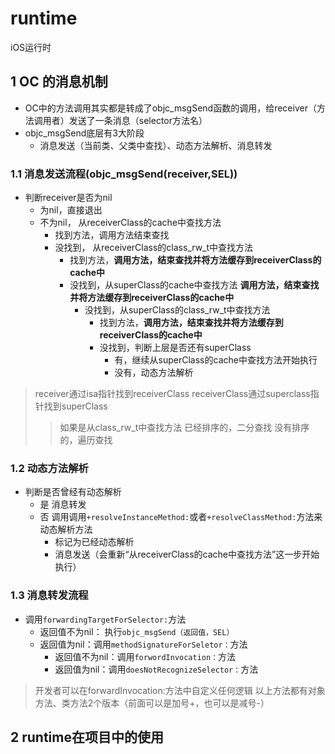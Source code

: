 # runtime
iOS运行时


## 1 OC 的消息机制
- OC中的方法调用其实都是转成了objc_msgSend函数的调用，给receiver（方法调用者）发送了一条消息（selector方法名）
- objc_msgSend底层有3大阶段
    - 消息发送（当前类、父类中查找）、动态方法解析、消息转发
   
   
   
### 1.1 消息发送流程(objc_msgSend(receiver,SEL))
- 判断receiver是否为nil
    - 为nil，直接退出
    - 不为nil， 从receiverClass的cache中查找方法
        - 找到方法，调用方法结束查找
        - 没找到， 从receiverClass的class_rw_t中查找方法
            - 找到方法，**调用方法，结束查找并将方法缓存到receiverClass的cache中**
            - 没找到，从superClass的cache中查找方法 **调用方法，结束查找并将方法缓存到receiverClass的cache中**
                - 没找到，从superClass的class_rw_t中查找方法
                    - 找到方法，**调用方法，结束查找并将方法缓存到receiverClass的cache中**
                    - 没找到，判断上层是否还有superClass
                        - 有，继续从superClass的cache中查找方法开始执行
                        - 没有，动态方法解析
                        
>   receiver通过isa指针找到receiverClass
    receiverClass通过superclass指针找到superClass
>>  如果是从class_rw_t中查找方法
    已经排序的，二分查找
    没有排序的，遍历查找



### 1.2 动态方法解析
- 判断是否曾经有动态解析
    - 是 消息转发
    - 否 调用调用`+resolveInstanceMethod:`或者`+resolveClassMethod:`方法来动态解析方法
        - 标记为已经动态解析
        - 消息发送（会重新“从receiverClass的cache中查找方法”这一步开始执行）

### 1.3 消息转发流程
- 调用`forwardingTargetForSelector:`方法
    - 返回值不为nil： 执行`objc_msgSend（返回值，SEL）`
    - 返回值为nil：调用`methodSignatureForSeletor：`方法
        - 返回值不为nil：调用`forwordInvocation：`方法
        - 返回值为nil：调用`doesNotRecognizeSelector：`方法
        
> 开发者可以在forwardInvocation:方法中自定义任何逻辑
以上方法都有对象方法、类方法2个版本（前面可以是加号+，也可以是减号-）



## 2 runtime在项目中的使用


